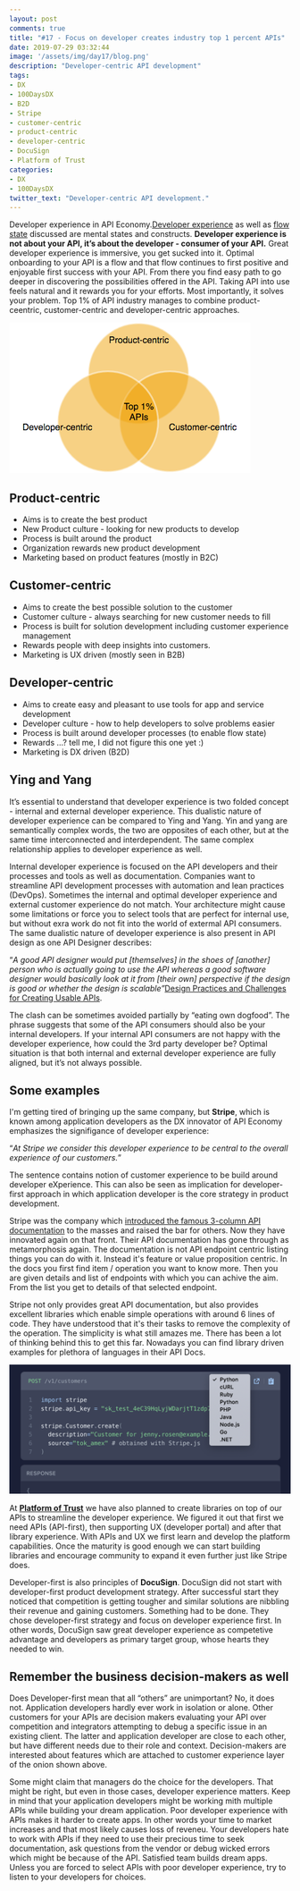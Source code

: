 ```yaml
---
layout: post
comments: true
title: "#17 - Focus on developer creates industry top 1 percent APIs"
date: 2019-07-29 03:32:44
image: '/assets/img/day17/blog.png'
description: "Developer-centric API development"
tags:
- DX 
- 100DaysDX
- B2D
- Stripe
- customer-centric
- product-centric
- developer-centric
- DocuSign
- Platform of Trust
categories:
- DX
- 100DaysDX
twitter_text: "Developer-centric API development."
---
```


Developer experience in API Economy.[Developer experience](https://100daysdx.com/1/) as well as [flow state](https://100daysdx.com/2/) discussed are mental states and constructs. **Developer experience is not about your API, it’s about the developer - consumer of your API.** 
Great developer experience is immersive, you get sucked into it. Optimal onboarding to your API is a flow and that flow continues to first positive and enjoyable first success with your API. From there you find easy path to go deeper in discovering the possibilities offered in the API. Taking API into use feels natural and it rewards you for your efforts. Most importantly, it solves your problem. Top 1% of API industry manages to combine product-ceentric, customer-centric and developer-centric approaches.  

<img itemprop="image" src="/assets/img/day17/customer-product-developer.png" alt="{{site.name}}">

## Product-centric

- Aims is to create the best product
- New Product culture - looking for new products to develop 
- Process is built around the product
- Organization rewards new product development
- Marketing based on product features (mostly in B2C)

## Customer-centric

- Aims to create the best possible solution to the customer
- Customer culture - always searching for new customer needs to fill
- Process is built for solution development including customer experience management
- Rewards people with deep insights into customers. 
- Marketing is UX driven (mostly seen in B2B)

## Developer-centric

- Aims to create easy and pleasant to use tools for app and service development
- Developer culture - how to help developers to solve problems easier
- Process is built around developer processes (to enable flow state)
- Rewards ...? tell me, I did not figure this one yet :)
- Marketing is DX driven (B2D)

## Ying and Yang

It’s essential to understand that developer experience is two folded concept - internal and external developer experience. This dualistic nature of developer experience can be compared to Ying and Yang. Yin and yang are semantically complex words, the two are opposites of each other, but at the same time interconnected and interdependent. The same complex relationship applies to developer experience as well. 

Internal developer experience is focused on the API developers and their processes and tools as well as documentation. Companies want to streamline API development processes with automation and lean practices (DevOps). Sometimes the internal and optimal developer experience and external customer experience do not match. Your architecture might cause some limitations or force you to select tools that are perfect for internal use, but without exra work do not fit into the world of extermal API consumers. The same dualistic nature of developer experience is also present in API design as one API Designer describes: 

“_A good API designer would put [themselves] in the shoes of [another] person who is actually going to use the API whereas a good software designer would basically look at it from [their own] perspective if the design is good or whether the design is scalable”_​[Design Practices and Challenges for Creating Usable APIs](http://www.cs.cmu.edu/~NatProg/papers/API-Designers-in-the-Field-Preprint.pdf).

The clash can be sometimes avoided partially by “eating own dogfood”. The phrase suggests that some of the API consumers should also be your internal developers. If your internal API consumers are not happy with the developer experience, how could the 3rd party developer be? Optimal situation is that both internal and external developer experience are fully aligned, but it’s not always possible. 

## Some examples 

I'm getting tired of bringing up the same company, but **Stripe**, which is known among application developers as the DX innovator of API Economy emphasizes the signifigance of developer experience: 

“_At Stripe we consider this developer experience to be central to the overall experience of our customers._” 

The sentence contains notion of customer experience to be build around developer eXperience. This can also be seen as implication for developer-first approach in which application developer is the core strategy in product development. 

Stripe was the company which [introduced the famous 3-column API documentation](https://blog.readme.io/why-these-api-docs-are-better-than-yours-and-what-you-can-do-about-it/) to the masses and raised the bar for others. Now they have innovated again on that front. Their API documentation has gone through as metamorphosis again. The documentation is not API endpoint centric listing things you can do with it. Instead it's feature or value proposition centric. In the docs you first find item / operation you want to know more. Then you are given details and list of endpoints with which you can achive the aim. From the list you get to details of that selected endpoint. 

Stripe not only provides great API documentation, but also provides excellent libraries which enable simple operations with around 6 lines of code. They have understood that it's their tasks to remove the complexity of the operation. The simplicity is what still amazes me. There has been a lot of thinking behind this to get this far. Nowadays you can find library driven examples for plethora of languages in their API Docs. 

<img itemprop="image" src="/assets/img/day17/stripe2.png" alt="{{site.name}}">

At **[Platform of Trust](https://platformoftrust.net)** we have also planned to create libraries on top of our APIs to streamline the developer experience. We figured it out that first we need APIs (API-first), then supporting UX (developer portal) and after that library experience. With APIs and UX we first learn and develop the platform capabilities. Once the maturity is good enough we can start building libraries and encourage community to expand it even further just like Stripe does. 

Developer-first is also principles of **DocuSign**. DocuSign did not start with  developer-first product development strategy. After successful start they noticed that competition is getting tougher and similar solutions are nibbling their revenue and gaining customers. Something had to be done. They chose developer-first strategy and focus on developer experience first. In other words, DocuSign saw great developer experience as competetive advantage and developers as primary target group, whose hearts they needed to win.  

## Remember the business decision-makers as well

Does Developer-first mean that all “others” are unimportant? No, it does not. Application developers hardly ever work in isolation or alone. Other customers for your APIs are decision makers evaluating your API over competition and integrators attempting to debug a specific issue in an existing client. The latter and application developer are close to each other, but have  different needs due to their role and context. Decision-makers are interested about features which are attached to customer experience layer of the onion shown above. 

Some might claim that managers do the choice for the developers. That might be right, but even in those cases, developer experience matters. Keep in mind that your application developers might be working mith multiple APIs while building your dream application. Poor developer experience with APIs makes it harder to create apps. In other words your time to market increases and that most likely causes loss of reveneu. Your developers hate to work with APIs if they need to use their precious time to seek documentation, ask questions from the vendor or debug wicked errors which might be because of the API. Satisfied team builds dream apps. Unless you are forced to select APIs with poor developer experience, try to listen to your developers for choices. 
